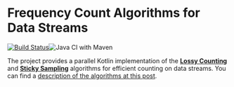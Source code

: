 # Frequency Count Algorithms for Data Streams
[![Build Status](https://travis-ci.com/ntedgi/data-stream-counter.svg?branch=master)](https://travis-ci.com/ntedgi/data-stream-counter)![Java CI with Maven](https://github.com/ntedgi/data-stream-counter/workflows/Java%20CI%20with%20Maven/badge.svg)

The project provides a parallel Kotlin implementation of the [ **Lossy Counting**](https://en.wikipedia.org/wiki/Lossy_Count_Algorithm) and [ **Sticky Sampling**](https://homepages.cwi.nl/~boncz/bads/05-DataStreams.pdf) algorithms for efficient counting on data streams. You can find a [description of the algorithms at this post](http://micvog.com/2015/07/18/frequency-counting-algorithms-over-data-streams/).
